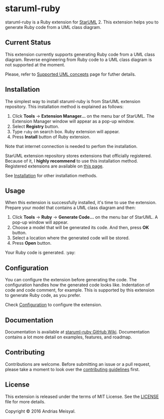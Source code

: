 # staruml-ruby

staruml-ruby is a Ruby extension for [StarUML][staruml] 2. This extension helps
you to generate Ruby code from a UML class diagram.

## Current Status

This extension currently supports generating Ruby code from a UML class diagram.
Reverse engineering from Ruby code to a UML class diagram is not supported at
the moment.

Please, refer to [Supported UML concepts][umlconcept] page for futher details.

## Installation

The simplest way to install staruml-ruby is from StarUML extension repository.
This installation method is explained as follows:

1. Click **Tools** -> **Extension Manager...** on the menu bar of StarUML.
   The Extension Manager window will appear as a pop-up window.
2. Select **Registry** button.
3. Type `ruby` on search box. Ruby extension will appear.
4. Press **Install** button of Ruby extension.

Note that internet connection is needed to perfom the installation.

StarUML extension repository stores extensions that officially registered.
Because of it, I **highly recommend** to use this installation method.
Registered extensions are available on [this page][starumlextension].

See [Installation][installation] for other installation methods.

## Usage

When this extension is successfully installed, it's time to use the extension.
Prepare your model that contains a UML class diagram and then:

1. Click **Tools** -> **Ruby** -> **Generate Code...** on the menu bar of
   StarUML. A pop-up window will appear.
2. Choose a model that will be generated its code. And then, press **OK**
   button.
3. Select a location where the generated code will be stored.
4. Press **Open** button.

Your Ruby code is generated. :yay:

## Configuration

You can configure the extension before generating the code. The configuration
handles how the generated code looks like. Indentation of code and code comment,
for example. This is supported by this extension to generate Ruby code, as
you prefer.

Check [Configuration][configuration] to configure the extension.

## Documentation

Documentation is available at [staruml-ruby GitHub Wiki][wiki]. Documentation
contains a lot more detail on examples, features, and roadmap.

## Contributing

Contributions are welcome. Before submitting an issue or a pull request, please
take a moment to look over the [contributing guidelines][contributing] first.

## License

This extension is released under the terms of MIT License. See the
[LICENSE][license] file for more details.

Copyright &copy; 2016 Andrias Meisyal.

[staruml]: http://staruml.io
[umlconcept]:
https://github.com/meisyal/staruml-ruby/wiki/Supported-UML-Concepts
[starumlextension]: http://staruml.io/extensions
[installation]: https://github.com/meisyal/staruml-ruby/wiki/Installation
[configuration]: https://github.com/meisyal/staruml-ruby/wiki/Configuration
[wiki]: https://github.com/meisyal/staruml-ruby/wiki
[contributing]:
https://github.com/meisyal/staruml-ruby/blob/master/CONTRIBUTING.md
[LICENSE]: https://github.com/meisyal/staruml-ruby/blob/master/LICENSE
